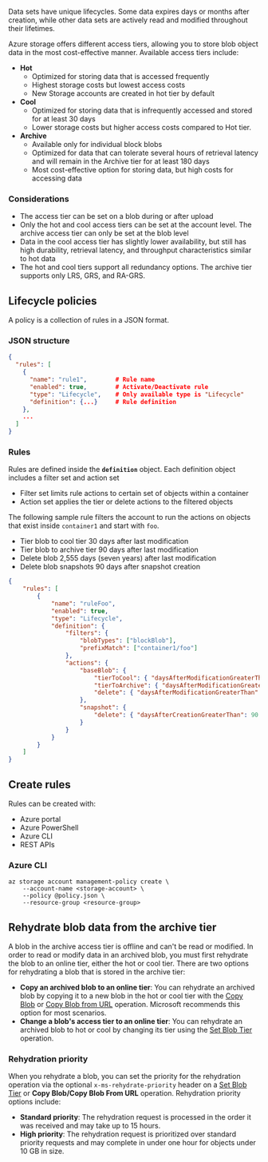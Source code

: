 Data sets have unique lifecycles. Some data expires days or months after creation, while other data sets are actively read and modified throughout their lifetimes.

Azure storage offers different access tiers, allowing you to store blob object data in the most cost-effective manner. Available access tiers include:

-   **Hot**
    -   Optimized for storing data that is accessed frequently
    -   Highest storage costs but lowest access costs
    -   New Storage accounts are created in hot tier by default
-   **Cool**
    -   Optimized for storing data that is infrequently accessed and stored for at least 30 days
    -   Lower storage costs but higher access costs compared to Hot tier.
-   **Archive**
    -   Available only for individual block blobs
    -   Optimized for data that can tolerate several hours of retrieval latency and will remain in the Archive tier for at least 180 days
    -   Most cost-effective option for storing data, but high costs for accessing data

### Considerations

-   The access tier can be set on a blob during or after upload
-   Only the hot and cool access tiers can be set at the account level. The archive access tier can only be set at the blob level
-   Data in the cool access tier has slightly lower availability, but still has high durability, retrieval latency, and throughput characteristics similar to hot data
-   The hot and cool tiers support all redundancy options. The archive tier supports only LRS, GRS, and RA-GRS.

## Lifecycle policies

A policy is a collection of rules in a JSON format.

### JSON structure

```json
{
  "rules": [
    {
      "name": "rule1",        # Rule name
      "enabled": true,        # Activate/Deactivate rule
      "type": "Lifecycle",    # Only available type is "Lifecycle"
      "definition": {...}     # Rule definition
    },
    ...
  ]
}
```

### Rules

Rules are defined inside the **`definition`** object. Each definition object includes a filter set and action set

-   Filter set limits rule actions to certain set of objects within a container
-   Action set applies the tier or delete actions to the filtered objects

The following sample rule filters the account to run the actions on objects that exist inside `container1` and start with `foo`.

-   Tier blob to cool tier 30 days after last modification
-   Tier blob to archive tier 90 days after last modification
-   Delete blob 2,555 days (seven years) after last modification
-   Delete blob snapshots 90 days after snapshot creation

```json
{
	"rules": [
		{
			"name": "ruleFoo",
			"enabled": true,
			"type": "Lifecycle",
			"definition": {
				"filters": {
					"blobTypes": ["blockBlob"],
					"prefixMatch": ["container1/foo"]
				},
				"actions": {
					"baseBlob": {
						"tierToCool": { "daysAfterModificationGreaterThan": 30 },
						"tierToArchive": { "daysAfterModificationGreaterThan": 90 },
						"delete": { "daysAfterModificationGreaterThan": 2555 }
					},
					"snapshot": {
						"delete": { "daysAfterCreationGreaterThan": 90 }
					}
				}
			}
		}
	]
}
```

## Create rules

Rules can be created with:

-   Azure portal
-   Azure PowerShell
-   Azure CLI
-   REST APIs

### Azure CLI

```
az storage account management-policy create \
    --account-name <storage-account> \
    --policy @policy.json \
    --resource-group <resource-group>

```

## Rehydrate blob data from the archive tier

A blob in the archive access tier is offline and can't be read or modified. In order to read or modify data in an archived blob, you must first rehydrate the blob to an online tier, either the hot or cool tier. There are two options for rehydrating a blob that is stored in the archive tier:

-   **Copy an archived blob to an online tier**: You can rehydrate an archived blob by copying it to a new blob in the hot or cool tier with the [Copy Blob](https://learn.microsoft.com/en-us/rest/api/storageservices/copy-blob) or [Copy Blob from URL](https://learn.microsoft.com/en-us/rest/api/storageservices/copy-blob-from-url) operation. Microsoft recommends this option for most scenarios.
-   **Change a blob's access tier to an online tier**: You can rehydrate an archived blob to hot or cool by changing its tier using the [Set Blob Tier](https://learn.microsoft.com/en-us/rest/api/storageservices/set-blob-tier) operation.

### Rehydration priority

When you rehydrate a blob, you can set the priority for the rehydration operation via the optional `x-ms-rehydrate-priority` header on a [Set Blob Tier](https://learn.microsoft.com/en-us/rest/api/storageservices/set-blob-tier) or **Copy Blob/Copy Blob From URL** operation. Rehydration priority options include:

-   **Standard priority**: The rehydration request is processed in the order it was received and may take up to 15 hours.
-   **High priority**: The rehydration request is prioritized over standard priority requests and may complete in under one hour for objects under 10 GB in size.
